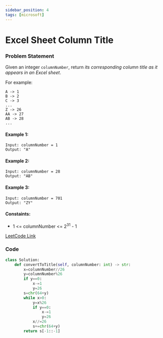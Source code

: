 ```yaml
---
sidebar_position: 4
tags: [microsoft]
---
```


# Excel Sheet Column Title

### Problem Statement

Given an integer `columnNumber`, return _its corresponding column title as it appears in an Excel sheet_.

For example:

```
A -> 1
B -> 2
C -> 3
...
Z -> 26
AA -> 27
AB -> 28
...
```

#### Example 1:

```
Input: columnNumber = 1
Output: "A"
```

#### Example 2:

```
Input: columnNumber = 28
Output: "AB"
```

#### Example 3:

```
Input: columnNumber = 701
Output: "ZY"
```

#### Constaints:

- 1 <= columnNumber <= 2<sup>31</sup> - 1

[LeetCode Link](https://leetcode.com/problems/excel-sheet-column-title)

### Code

```python title="Python Code"
class Solution:
    def convertToTitle(self, columnNumber: int) -> str:
        x=columnNumber//26
        y=columnNumber%26
        if y==0:
            x-=1
            y=26
        s=chr(64+y)
        while x>0:
            y=x%26
            if y==0:
                x-=1
                y=26
            x//=26
            s+=chr(64+y)
        return s[-1::-1]

```
